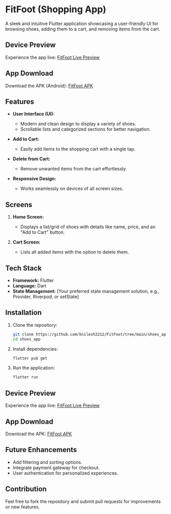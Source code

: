 # FitFoot (Shopping App)

A sleek and intuitive Flutter application showcasing a user-friendly UI for browsing shoes, adding them to a cart, and removing items from the cart.

## Device Preview
Experience the app live: [FitFoot Live Preview](https://shoesapp-9929f.web.app/)

## App Download
Download the APK (Android): [FitFoot APK](https://github.com/knilesh2212/FitFoot/raw/main/Fitfoot.apk)

## Features
- **User Interface (UI):** 
  - Modern and clean design to display a variety of shoes.
  - Scrollable lists and categorized sections for better navigation.
  
- **Add to Cart:** 
  - Easily add items to the shopping cart with a single tap.

- **Delete from Cart:**
  - Remove unwanted items from the cart effortlessly.

- **Responsive Design:**
  - Works seamlessly on devices of all screen sizes.

## Screens
1. **Home Screen:**
   - Displays a list/grid of shoes with details like name, price, and an "Add to Cart" button.

2. **Cart Screen:**
   - Lists all added items with the option to delete them.

## Tech Stack
- **Framework:** Flutter
- **Language:** Dart
- **State Management:** [Your preferred state management solution, e.g., Provider, Riverpod, or setState]

## Installation
1. Clone the repository:
   ```bash
   git clone https://github.com/knilesh2212/FitFoot/tree/main/shoes_app
   cd shoes_app
   ```

2. Install dependencies:
   ```bash
   flutter pub get
   ```

3. Run the application:
   ```bash
   flutter run
   ```

## Device Preview
Experience the app live: [FitFoot Live Preview](https://shoesapp-9929f.web.app/)

## App Download
Download the APK: [FitFoot APK](https://github.com/knilesh2212/FitFoot/raw/main/Fitfoot.apk)

## Future Enhancements
- Add filtering and sorting options.
- Integrate payment gateway for checkout.
- User authentication for personalized experiences.

## Contribution
Feel free to fork the repository and submit pull requests for improvements or new features. 

